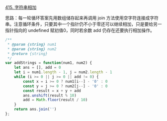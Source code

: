 [415. 字符串相加](https://leetcode.cn/problems/add-strings/)

 思路：每一轮循环答案先用数组储存起来再调用 join 方法使用空字符连接成字符串。注意循环条件，只要其中一个指针仍不小于零还可以继续相加，只是要给另一指针指向的 undefined 赋初值0，同时若余数 add 仍存在还要执行相加操作。

```js
/**
 * @param {string} num1
 * @param {string} num2
 * @return {string}
 */
var addStrings = function(num1, num2) {
    let ans = [], add = 0
    let i = num1.length - 1, j = num2.length - 1
    while (i >= 0 || j >= 0 || add != 0) {
        const x = i >= 0 ? num1[i--] - '0' : 0
        const y = j >= 0 ? num2[j--] - '0' : 0
        const result = x + y + add
        ans.unshift(result % 10)
        add = Math.floor(result / 10)
    }
    return ans.join('')
};
```

